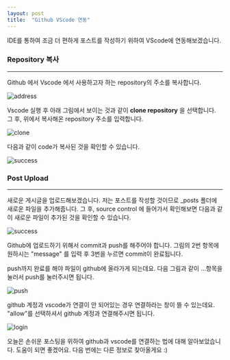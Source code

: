 ```yaml
---
layout: post
title:  "Github VScode 연동"
---
```


IDE를 통하여 조금 더 편하게 포스트를 작성하기 위하여 VScode에 연동해보겠습니다.

### Repository 복사
***
Github 에서 Vscode 에서 사용하고자 하는 repository의 주소를 복사합니다.

![address]({{site.baseurl}}/assets/images/220117/address.png)

Vscode 실행 후 아래 그림에서 보이는 것과 같이 **clone repository** 을 선택합니다. 그 후, 위에서 복사해온 repository 주소를 입력합니다. 

![clone]({{site.baseurl}}/assets/images/220117/clone.png)

다음과 같이 code가 복사된 것을 확인할 수 있습니다.

![success]({{site.baseurl}}/assets/images/220117/clone_success.png)

### Post Upload
***
새로운 게시글을 업로드해보겠습니다. 저는 포스트를 작성할 것이므로 _posts 폴더에 새로운 파일을 추가해줍니다. 그 후, source control 에 들어가서 확인해보면 다음과 같이 새로운 파일이 추가된 것을 확인할 수 있습니다.

![success]({{site.baseurl}}/assets/images/220117/change.png)

Github에 업로드하기 위해서 commit과 push를 해주어야 합니다. 그림의 2번 항목에 원하시는 "message" 를 입력 후 3번을 누르면 commit이 완료됩니다.

push까지 완료를 해야 파일이 github에 올라가게 되는데요. 다음 그림과 같이 ...항목을 눌러서 push를 눌러주시면 됩니다.

![push]({{site.baseurl}}/assets/images/220117/push.png)

github 계정과 vscode가 연결이 안 되어있는 경우 연결하라는 창이 뜰 수 있는데요. "allow"를 선택하셔서 github 계정과 연결해주시면 됩니다.

![login]({{site.baseurl}}/assets/images/220117/login.png)

오늘은 손쉬운 포스팅을 위하여 github과 vscode를 연결하는 법에 대해 알아보았습니다. 도움이 되면 좋겠어요. 다음 번에는 다른 정보로 찾아올게요 :)